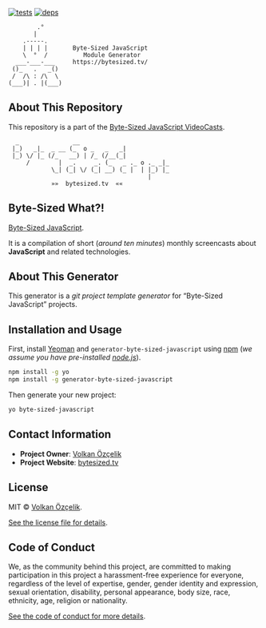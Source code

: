 [![tests][tests]][tests-url]
[![deps][deps]][deps-url]

[tests]: https://img.shields.io/travis/jsbites/generator-byte-sized-javascript.svg
[tests-url]: https://travis-ci.org/jsbites/generator-byte-sized-javascript
[deps]: https://david-dm.org/jsbites/generator-byte-sized-javascript.svg
[deps-url]: https://david-dm.org/jsbites/generator-byte-sized-javascript


```
        .°
       |
    .-----.
    | | | |       Byte-Sized JavaScript
    \  °  /          Module Generator
  ___-___-___     https://bytesized.tv/
 ()_   .   _()
 /  /\ : /\  \
(___)| . |(___)
```
## About This Repository

This repository is a part of the [Byte-Sized JavaScript VideoCasts][vidcast].

```
  _               __
 |_)   _|_  _ __ (_  o _   _   _|
 |_) \/ |_ (/_   __) | /_ (/__(_|
     /        |  _.     _. (_   _ ._ o ._ _|_
            \_| (_| \/ (_| __) (_ |  | |_) |_
                                       |
            »»  bytesized.tv  ««
```

## Byte-Sized What?!

[Byte-Sized JavaScript][vidcast].

It is a compilation of short (*around ten minutes*) monthly screencasts about **JavaScript** and related technologies.

[vidcast]: https://bytesized.tv/ "ByteSized.TV"

## About This Generator

This generator is a *git project template generator* for “Byte-Sized JavaScript” projects.

## Installation and Usage

First, install [Yeoman](http://yeoman.io) and `generator-byte-sized-javascript` using [npm](https://www.npmjs.com/) (*we assume you have pre-installed [node.js](https://nodejs.org/)*).

```bash
npm install -g yo
npm install -g generator-byte-sized-javascript
```

Then generate your new project:

```bash
yo byte-sized-javascript
```

## Contact Information

* **Project Owner**: [Volkan Özçelik](https://volkan.io/)
* **Project Website**: [bytesized.tv](https://bit.ly/bytesized)

## License

MIT © [Volkan Özçelik](https://volkan.io/).

[See the license file for details](LICENSE.md).

## Code of Conduct

We, as the community behind this project, are committed to making participation in this project a harassment-free experience for everyone, regardless of the level of expertise, gender, gender identity and expression, sexual orientation, disability, personal appearance, body size, race, ethnicity, age, religion or nationality.

[See the code of conduct for more details](CODE_OF_CONDUCT.md).

